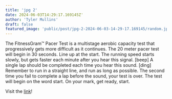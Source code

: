 ```yaml
---
title: 'jpg 2'
date: 2024-06-03T14:29:17.169145Z'
author: 'Tyler Mullins'
draft: false
featured_image: 'public/post/jpg-2-2024-06-03-14-29-17.169145/random.jpg'
---
```


The FitnessGram™ Pacer Test is a multistage aerobic capacity test that progressively gets more difficult as it continues. The 20 meter pacer test will begin in 30 seconds. Line up at the start. The running speed starts slowly, but gets faster each minute after you hear this signal. [beep] A single lap should be completed each time you hear this sound. [ding] Remember to run in a straight line, and run as long as possible. The second time you fail to complete a lap before the sound, your test is over. The test will begin on the word start. On your mark, get ready, start.

Visit the [link](https://pages.cs.wisc.edu/~harron/)!
